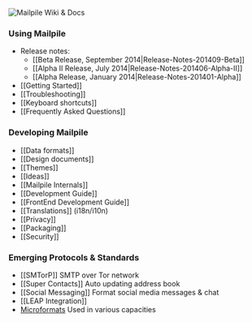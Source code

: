 ![Mailpile Wiki & Docs](https://raw.github.com/wiki/pagekite/Mailpile/images/Wiki-Docs.png)

### Using Mailpile

* Release notes:
   * [[Beta Release, September 2014|Release-Notes-201409-Beta]]
   * [[Alpha II Release, July 2014|Release-Notes-201406-Alpha-II]]
   * [[Alpha Release, January 2014|Release-Notes-201401-Alpha]]
* [[Getting Started]]
* [[Troubleshooting]]
* [[Keyboard shortcuts]]
* [[Frequently Asked Questions]]

### Developing Mailpile

* [[Data formats]]
* [[Design documents]]
* [[Themes]]
* [[Ideas]]
* [[Mailpile Internals]]
* [[Development Guide]]
* [[FrontEnd Development Guide]]
* [[Translations]] (i18n/i10n)
* [[Privacy]]
* [[Packaging]]
* [[Security]]

### Emerging Protocols & Standards

* [[SMTorP]] SMTP over Tor network
* [[Super Contacts]] Auto updating address book
* [[Social Messaging]] Format social media messages & chat
* [[LEAP Integration]]
* [Microformats](http://microformats.org) Used in various capacities
